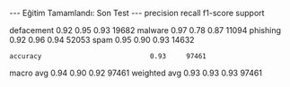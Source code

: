 --- Eğitim Tamamlandı: Son Test ---
              precision    recall  f1-score   support

  defacement       0.92      0.95      0.93     19682
     malware       0.97      0.78      0.87     11094
    phishing       0.92      0.96      0.94     52053
        spam       0.95      0.90      0.93     14632

    accuracy                           0.93     97461
   macro avg       0.94      0.90      0.92     97461
weighted avg       0.93      0.93      0.93     97461